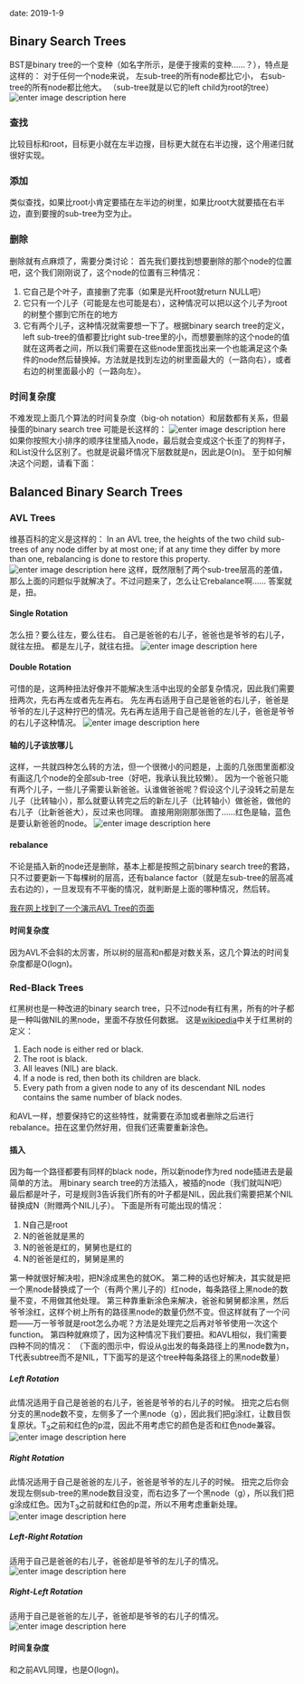 date: 2019-1-9

## Binary Search Trees
BST是binary tree的一个变种（如名字所示，是便于搜索的变种……？），特点是这样的：
对于任何一个node来说，
左sub-tree的所有node都比它小，
右sub-tree的所有node都比他大。
（sub-tree就是以它的left child为root的tree）
![enter image description here](https://i.loli.net/2019/01/09/5c356a9fd8e70.png)


### 查找
比较目标和root，目标更小就在左半边搜，目标更大就在右半边搜，这个用递归就很好实现。

### 添加
类似查找，如果比root小肯定要插在左半边的树里，如果比root大就要插在右半边，直到要搜的sub-tree为空为止。

### 删除
删除就有点麻烦了，需要分类讨论：
首先我们要找到想要删除的那个node的位置吧，这个我们刚刚说了，这个node的位置有三种情况：
1. 它自己是个叶子，直接删了完事（如果是光杆root就return NULL吧）
2. 它只有一个儿子（可能是左也可能是右），这种情况可以把以这个儿子为root的树整个挪到它所在的地方
3. 它有两个儿子，这种情况就需要想一下了。根据binary search tree的定义，left sub-tree的值都要比right sub-tree里的小，而想要删除的这个node的值就在这两者之间，所以我们需要在这些node里面找出来一个也能满足这个条件的node然后替换掉。方法就是找到左边的树里面最大的（一路向右），或者右边的树里面最小的（一路向左）。

### 时间复杂度
不难发现上面几个算法的时间复杂度（big-oh notation）和层数都有关系，但最操蛋的binary search tree 可能是长这样的：
![enter image description here](https://i.loli.net/2019/01/09/5c356ded29a72.png)
如果你按照大小排序的顺序往里插入node，最后就会变成这个长歪了的狗样子，和List没什么区别了。也就是说最坏情况下层数就是n，因此是O(n)。
至于如何解决这个问题，请看下面：

## Balanced Binary Search Trees

### AVL Trees
维基百科的定义是这样的： In an AVL tree, the heights of the two child sub-trees of any node differ by at most one; if at any time they differ by more than one, rebalancing is done to restore this property.
![enter image description here](https://i.loli.net/2019/01/09/5c36121100904.png)
这样，既然限制了两个sub-tree层高的差值，那么上面的问题似乎就解决了。不过问题来了，怎么让它rebalance啊……
答案就是，扭。

#### Single Rotation
怎么扭？要么往左，要么往右。
自己是爸爸的右儿子，爸爸也是爷爷的右儿子，就往左扭。
都是左儿子，就往右扭。
![enter image description here](https://i.loli.net/2019/01/09/5c3619efbc4c1.png)

#### Double Rotation
可惜的是，这两种扭法好像并不能解决生活中出现的全部复杂情况，因此我们需要扭两次，先右再左或者先左再右。
先左再右适用于自己是爸爸的右儿子，爸爸是爷爷的左儿子这种拧巴的情况。先右再左适用于自己是爸爸的左儿子，爸爸是爷爷的右儿子这种情况。
![enter image description here](https://i.loli.net/2019/01/10/5c364008a425b.png)

#### 轴的儿子该放哪儿
这样，一共就四种怎么转的方法，但一个很微小的问题是，上面的几张图里面都没有画这几个node的全部sub-tree（好吧，我承认我比较懒）。
因为一个爸爸只能有两个儿子，一些儿子需要认新爸爸。认谁做爸爸呢？假设这个儿子没转之前是左儿子（比转轴小），那么就要认转完之后的新左儿子（比转轴小）做爸爸，做他的右儿子（比新爸爸大），反过来也同理。
直接用刚刚那张图了……红色是轴，蓝色是要认新爸爸的node。
![enter image description here](https://i.loli.net/2019/01/10/5c3644fe6b49e.png)

#### rebalance
不论是插入新的node还是删除，基本上都是按照之前binary search tree的套路，只不过要更新一下每棵树的层高，还有balance factor（就是左sub-tree的层高减去右边的），一旦发现有不平衡的情况，就判断是上面的哪种情况，然后转。

[我在网上找到了一个演示AVL Tree的页面](https://www.cs.usfca.edu/~galles/visualization/AVLtree.html)

#### 时间复杂度
因为AVL不会斜的太厉害，所以树的层高和n都是对数关系，这几个算法的时间复杂度都是O(logn)。

### Red-Black Trees
红黑树也是一种改进的binary search tree，只不过node有红有黑，所有的叶子都是一种叫做NIL的黑node，里面不存放任何数据。
这是[wikipedia](https://en.wikipedia.org/wiki/Red%E2%80%93black_tree)中关于红黑树的定义：
1. Each node is either red or black.
2. The root is black.
3. All leaves (NIL) are black.
4. If a node is red, then both its children are black.
5. Every path from a given node to any of its descendant NIL nodes contains the same number of black nodes.

和AVL一样，想要保持它的这些特性，就需要在添加或者删除之后进行rebalance。扭在这里仍然好用，但我们还需要重新涂色。

#### 插入
因为每一个路径都要有同样的black node，所以新node作为red node插进去是最简单的方法。
用binary search tree的方法插入，被插的node（我们就叫N吧）最后都是叶子，可是规则3告诉我们所有的叶子都是NIL，因此我们需要把某个NIL替换成N（附赠两个NIL儿子）。
下面是所有可能出现的情况：
1. N自己是root
2. N的爸爸就是黑的
3. N的爸爸是红的，舅舅也是红的
4. N的爸爸是红的，舅舅是黑的

第一种就很好解决啦，把N涂成黑色的就OK。
第二种的话也好解决，其实就是把一个黑node替换成了一个（有两个黑儿子的）红node，每条路径上黑node的数量不变，不用做其他处理。
第三种靠重新涂色来解决，爸爸和舅舅都涂黑，然后爷爷涂红，这样个树上所有的路径黑node的数量仍然不变。但这样就有了一个问题——万一爷爷就是root怎么办呢？方法是处理完之后再对爷爷使用一次这个function。
第四种就麻烦了，因为这种情况下我们要扭。和AVL相似，我们需要四种不同的情况：
（下面的图示中，假设从g出发的每条路径上的黑node数为n，T代表subtree而不是NIL，T下面写的是这个tree种每条路径上的黑node数量）
##### Left Rotation
此情况适用于自己是爸爸的右儿子，爸爸是爷爷的右儿子的时候。
扭完之后右侧分支的黑node数不变，左侧多了一个黑node（g），因此我们把g涂红，让数目恢复原状。T<sub>3</sub>之前和红色的p混，因此不用考虑它的颜色是否和红色node兼容。
![enter image description here](https://i.loli.net/2019/01/10/5c36ad5f9a825.png)

##### Right Rotation
此情况适用于自己是爸爸的左儿子，爸爸是爷爷的左儿子的时候。
扭完之后你会发现左侧sub-tree的黑node数目没变，而右边多了一个黑node（g），所以我们把g涂成红色。因为T<sub>3</sub>之前就和红色的p混，所以不用考虑重新处理。
![enter image description here](https://i.loli.net/2019/01/10/5c36a23f5b5ad.png)

##### Left-Right Rotation
适用于自己是爸爸的右儿子，爸爸却是爷爷的左儿子的情况。
![enter image description here](https://i.loli.net/2019/01/10/5c36b992cefb4.png)

##### Right-Left Rotation
适用于自己是爸爸的左儿子，爸爸却是爷爷的右儿子的情况。
![enter image description here](https://i.loli.net/2019/01/10/5c36b73474c33.png)

#### 时间复杂度
和之前AVL同理，也是O(logn)。
